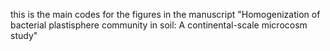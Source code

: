 this is the main codes for the figures in the manuscript "Homogenization of bacterial plastisphere community in soil: A continental-scale microcosm study"
